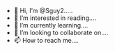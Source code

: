 - 👋 Hi, I’m @Sguy2.....
- 👀 I’m interested in reading....
- 🌱 I’m currently learning....
- 💞️ I’m looking to collaborate on....
- 📫 How to reach me....

<!---
Sguy2/Sguy2 is a ✨ special ✨ repository because its `README.md` (this file) appears on your GitHub profile.
You can click the Preview link to take a look at your changes.
--->
